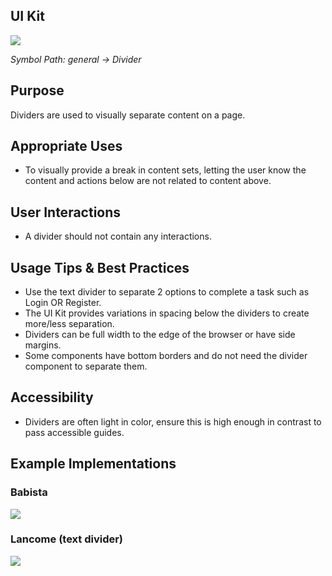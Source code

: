 ## UI Kit

![](__IMG_ORIGIN__divider/assets/divider-uikit.png)

*Symbol Path: general -> Divider*

## Purpose

Dividers are used to visually separate content on a page.

## Appropriate Uses

- To visually provide a break in content sets, letting the user know the content and actions below are not related to content above.

## User Interactions

- A divider should not contain any interactions.

## Usage Tips & Best Practices

- Use the text divider to separate 2 options to complete a task such as Login OR Register.
- The UI Kit provides variations in spacing below the dividers to create more/less separation.
- Dividers can be full width to the edge of the browser or have side margins.
- Some components have bottom borders and do not need the divider component to separate them.

## Accessibility
- Dividers are often light in color, ensure this is high enough in contrast to pass accessible guides.

## Example Implementations

### Babista

![](__IMG_ORIGIN__divider/assets/divider-babista.png)

### Lancome (text divider)

![](__IMG_ORIGIN__divider/assets/divider-lancome.png)
